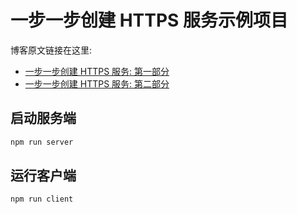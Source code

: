 # 一步一步创建 HTTPS 服务示例项目

博客原文链接在这里:

- [一步一步创建 HTTPS 服务: 第一部分](http://zili.farbox.com/post/guide/steps-to-create-a-web-service-with-https-1)
- [一步一步创建 HTTPS 服务: 第二部分](http://zili.farbox.com/post/guide/steps-to-create-a-web-service-with-https-2)

## 启动服务端

```bash
npm run server
```

## 运行客户端

```bash
npm run client
```
